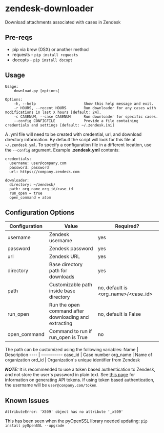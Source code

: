 # zendesk-downloader
Download attachments associated with cases in Zendesk

## Pre-reqs
 - pip via brew (OSX) or another method
 - requests - ```pip install requests```
 - docopts - ```pip install docopt```

## Usage
```
Usage:
    download.py [options]

Options:
    -h, --help                      Show this help message and exit.
    -r HOURS, --recent HOURS        Run downloader for any cases with modifications in last X hours [default: 24].
    -c CASENUM, --case CASENUM      Run downloader for specific cases.
    --config CONFIGFILE             Provide a file containing credentials and settings [default: ~/.zendesk.ini]
```

A .yml file will need to be created with credential, url, and download directory information. By default the script will look for this file at `~/.zendesk.yml`. To specify a configuration file in a different location, use the `--config` argument. Example **.zendesk.yml** contents:
```
credentials:
  username: user@company.com
  password: password
  url: https://company.zendesk.com

downloader:
  directory: ~/zendesk/
  path: org_name_org_id/case_id
  run_open = true
  open_command = atom
```

## Configuration Options
Configuration | Value | Required?
------------- | ----- | ---------
username | Zendesk username | yes
password | Zendesk password | yes
url | Zendesk URL | yes
directory | Base directory path for downloads | yes
path | Customizable path inside base directory | no, default is <org_name\>/\<case_id\>
run_open | Run the open command after downloading and extracting | no, default is False
open_command | Command to run if run_open is True | no

The path can be customized using the following variables:
Name | Description
---- | -----------
case_id | Case number
org_name | Name of organization
ord_id | Organization's unique identifier from Zendesk

_**NOTE:**_ It is recommended to use a token based authentication to Zendesk, and not store the user's password in plain text. See [this page](https://support.zendesk.com/hc/en-us/articles/226022787-Generating-a-new-API-token-) for information on generating API tokens. If using token based authentication, the username will be `user@company.com/token`.


## Known Issues
```
AttributeError: 'X509' object has no attribute '_x509'
```
This has been seen when the pyOpenSSL library needed updating:
```pip install pyOpenSSL --upgrade```
